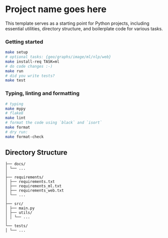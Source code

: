 
# Project name goes here

This template serves as a starting point for Python projects, including essential utilities, directory structure, and boilerplate code for various tasks.

### Getting started

```bash
make setup
# optional tasks: {geo/graphs/image/ml/nlp/web}
make install-req TASK=ml
# do code changes :-)
make run
# did you write tests?
make test
```
### Typing, linting and formatting

```bash
# typing
make mypy
# flake8
make lint
# format the code using `black` and `isort`
make format
# dry run:
make format-check
```

## Directory Structure

```text
├── docs/
│ └── ...
│
├── requirements/
│ ├── requirements.txt
│ ├── requirements_ml.txt
│ ├── requirements_web.txt
│ └── ...
│
├── src/
│ ├── main.py
│ ├── utils/
│ │ └── ...
│
└── tests/
│ └── ...
```

